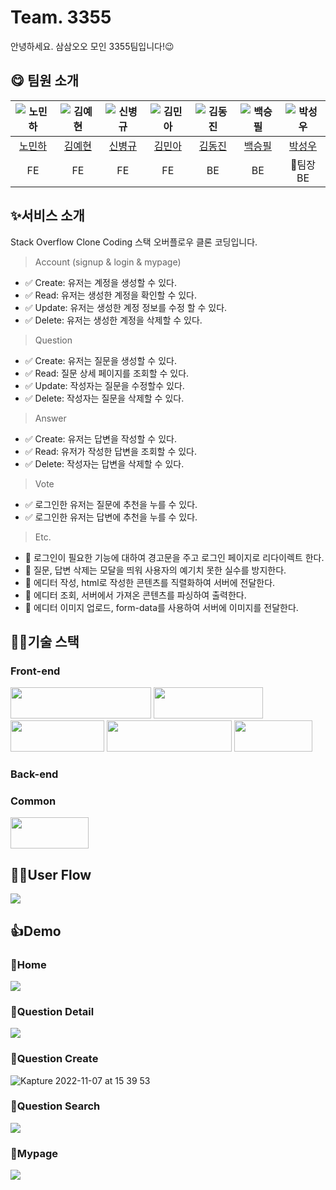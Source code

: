 # Team. 3355
안녕하세요. 삼삼오오 모인 3355팀입니다!😉


## 😋 **팀원 소개**

|![노민하](https://avatars.githubusercontent.com/u/53070295?v=4)|![김예현](https://avatars.githubusercontent.com/u/107603123?v=4)|![신병규](https://avatars.githubusercontent.com/u/94808683?v=4)|![김민아](https://avatars.githubusercontent.com/u/36831218?v=4)|![김동진](https://avatars.githubusercontent.com/u/94734089?v=4)|![백승필](https://avatars.githubusercontent.com/u/71927001?v=4)|![박성우](https://avatars.githubusercontent.com/u/77265289?v=4)|
|:---:|:---:|:---:|:---:|:---:|:---:|:---:|
|[노민하](https://github.com/MinaRoh)|[김예현](https://github.com/roxpray)|[신병규](https://github.com/byeonggyu-shin)|[김민아](https://github.com/rmaomina)|[김동진](https://github.com/PNUHCT)|[백승필](https://github.com/philE22)|[박성우](https://github.com/hipopotamus)|
|FE|FE|FE|FE|BE|BE|👑팀장<br>BE|

## **✨서비스 소개**
Stack Overflow Clone Coding
스택 오버플로우 클론 코딩입니다.


> Account (signup & login & mypage)
  - ✅ Create: 유저는 계정을 생성할 수 있다.
  - ✅ Read: 유저는 생성한 계정을 확인할 수 있다.
  - ✅ Update: 유저는 생성한 계정 정보를 수정 할 수 있다.
  - ✅ Delete: 유저는 생성한 계정을 삭제할 수 있다.
> Question
  - ✅ Create: 유저는 질문을 생성할 수 있다. 
  - ✅ Read: 질문 상세 페이지를 조회할 수 있다. 
  - ✅ Update: 작성자는 질문을 수정할수 있다. 
  - ✅ Delete: 작성자는 질문을 삭제할 수 있다. 
> Answer
  - ✅ Create: 유저는 답변을 작성할 수 있다. 
  - ✅ Read: 유저가 작성한 답변을 조회할 수 있다. 
  - ✅ Delete: 작성자는 답변을 삭제할 수 있다.
> Vote
  - ✅ 로그인한 유저는 질문에 추천을 누를 수 있다. 
  - ✅ 로그인한 유저는 답변에 추천을 누를 수 있다.

> Etc.
  - 🎸 로그인이 필요한 기능에 대하여 경고문을 주고 로그인 페이지로 리다이렉트 한다. 
  - 🎸 질문, 답변 삭제는 모달을 띄워 사용자의 예기치 못한 실수를 방지한다. 
  - 🎸 에디터 작성, html로 작성한 콘텐츠를 직렬화하여 서버에 전달한다. 
  - 🎸 에디터 조회, 서버에서 가져온 콘텐츠를 파싱하여 출력한다. 
  - 🎸 에디터 이미지 업로드, form-data를 사용하여 서버에 이미지를 전달한다.


## **👩‍💻기술 스택**

### **Front-end**

<img src="https://img.shields.io/badge/javascript-F7DF1E?style=for-the-badge&logo=javascript&logoColor=black" width="225" height="50"> <img src="https://img.shields.io/badge/react-61DAFB?style=for-the-badge&logo=react&logoColor=black" width="175" height="50"> <img src="https://img.shields.io/badge/html5-E34F26?style=for-the-badge&logo=html5&logoColor=white" width="150" height="50"> <img src="https://img.shields.io/badge/tailwind-06B6D4?style=for-the-badge&logo=tailwindcss&logoColor=white" width="200" height="50"> <img src="https://img.shields.io/badge/css-1572B6?style=for-the-badge&logo=css3&logoColor=white" width="125" height="50">



### **Back-end**


### **Common**
<img src="https://img.shields.io/badge/git-F05032?style=for-the-badge&logo=git&logoColor=white" width="125" height="50"> 

## **🏄‍♀️User Flow**

<img src="https://s3.us-west-2.amazonaws.com/secure.notion-static.com/7ce2d043-7dcc-4e3c-96cb-ec49591f0bce/Untitled.png?X-Amz-Algorithm=AWS4-HMAC-SHA256&X-Amz-Content-Sha256=UNSIGNED-PAYLOAD&X-Amz-Credential=AKIAT73L2G45EIPT3X45%2F20221106%2Fus-west-2%2Fs3%2Faws4_request&X-Amz-Date=20221106T075704Z&X-Amz-Expires=86400&X-Amz-Signature=c3d087601e8dc4abdc792044c1bcd7e910555ad560ff5a2fde1a94a80bbe3c77&X-Amz-SignedHeaders=host&response-content-disposition=filename%3D%22Untitled.png%22&x-id=GetObject">

## **👍Demo**


###  📍**Home**

<img src ="https://s3.us-west-2.amazonaws.com/secure.notion-static.com/f07c2597-04f1-4195-8352-1e7298363e76/Homescreen.png?X-Amz-Algorithm=AWS4-HMAC-SHA256&X-Amz-Content-Sha256=UNSIGNED-PAYLOAD&X-Amz-Credential=AKIAT73L2G45EIPT3X45%2F20221106%2Fus-west-2%2Fs3%2Faws4_request&X-Amz-Date=20221106T080443Z&X-Amz-Expires=86400&X-Amz-Signature=da50c37dc9e74f1353f2dbbec0b346083e6a3a39321429f0b5b0d228a1a9d69d&X-Amz-SignedHeaders=host&response-content-disposition=filename%3D%22Homescreen.png%22&x-id=GetObject">

### 📍**Question Detail**

<img src ="https://s3.us-west-2.amazonaws.com/secure.notion-static.com/97349071-d69c-4cad-bca0-a1f25f8c0460/Untitled.png?X-Amz-Algorithm=AWS4-HMAC-SHA256&X-Amz-Content-Sha256=UNSIGNED-PAYLOAD&X-Amz-Credential=AKIAT73L2G45EIPT3X45%2F20221107%2Fus-west-2%2Fs3%2Faws4_request&X-Amz-Date=20221107T062021Z&X-Amz-Expires=86400&X-Amz-Signature=c57160b5d60a1ab5813cef8bf32463e76ea26b9c43d3ff97f4273ca6f47d86b1&X-Amz-SignedHeaders=host&response-content-disposition=filename%3D%22Untitled.png%22&x-id=GetObject">

### 📍**Question Create**
![Kapture 2022-11-07 at 15 39 53](https://user-images.githubusercontent.com/53070295/200242000-dab5f8a7-690f-4a83-9568-6c93b11a5c78.gif)

### 📍**Question Search**

<img src ="https://s3.us-west-2.amazonaws.com/secure.notion-static.com/b2809d97-4c68-4d0f-aed4-6d9c105fb426/Untitled.png?X-Amz-Algorithm=AWS4-HMAC-SHA256&X-Amz-Content-Sha256=UNSIGNED-PAYLOAD&X-Amz-Credential=AKIAT73L2G45EIPT3X45%2F20221107%2Fus-west-2%2Fs3%2Faws4_request&X-Amz-Date=20221107T063330Z&X-Amz-Expires=86400&X-Amz-Signature=5f7050fe4ecf777e92b2b6cdbf7496af11c4340b1c9f4f3e058832691c910832&X-Amz-SignedHeaders=host&response-content-disposition=filename%3D%22Untitled.png%22&x-id=GetObject">

### 📍**Mypage**

<img src ="https://s3.us-west-2.amazonaws.com/secure.notion-static.com/0192d707-3b2e-4683-aad5-dd782ac36b43/Untitled.png?X-Amz-Algorithm=AWS4-HMAC-SHA256&X-Amz-Content-Sha256=UNSIGNED-PAYLOAD&X-Amz-Credential=AKIAT73L2G45EIPT3X45%2F20221107%2Fus-west-2%2Fs3%2Faws4_request&X-Amz-Date=20221107T063157Z&X-Amz-Expires=86400&X-Amz-Signature=0888dab9327f79d4f5f37d8c7b1d5b6e03d176fbd1da02f75e364238ea94a1cb&X-Amz-SignedHeaders=host&response-content-disposition=filename%3D%22Untitled.png%22&x-id=GetObject">



